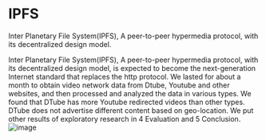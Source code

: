 # IPFS
Inter Planetary File System(IPFS), A peer-to-peer hypermedia protocol, with its decentralized design model.

Inter Planetary File System(IPFS), A peer-to-peer hypermedia protocol, with its decentralized design model, is expected to become the next-generation Internet standard that replaces the http protocol. We lasted for about a month to obtain video network data from Dtube, Youtube and other websites, and then processed and analyzed the data in various types. We found that DTube has more Youtube redirected videos than other types. DTube does not advertise different content based on geo-location. We put other results of exploratory research in 4 Evaluation and 5 Conclusion.![image](https://user-images.githubusercontent.com/63481658/200245404-b472f624-5c2b-4448-9ee9-3c10ed743ce5.png)
